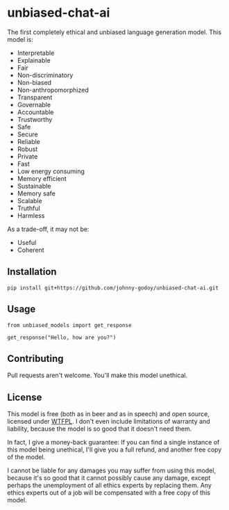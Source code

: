 # unbiased-chat-ai
The first completely ethical and unbiased language generation model. This model is:

- Interpretable
- Explainable
- Fair
- Non-discriminatory
- Non-biased
- Non-anthropomorphized
- Transparent
- Governable
- Accountable
- Trustworthy
- Safe
- Secure
- Reliable
- Robust
- Private
- Fast
- Low energy consuming
- Memory efficient
- Sustainable
- Memory safe
- Scalable
- Truthful
- Harmless

As a trade-off, it may not be:

- Useful
- Coherent

## Installation
```
pip install git+https://github.com/johnny-godoy/unbiased-chat-ai.git
```

## Usage
```
from unbiased_models import get_response

get_response("Hello, how are you?")
```

## Contributing
Pull requests aren't welcome. You'll make this model unethical.

## License
This model is free (both as in beer and as in speech) and open source,
licensed under [WTFPL](http://www.wtfpl.net/).
I don't even include limitations of warranty and liability,
because the model is so good that it doesn't need them.

In fact, I give a money-back guarantee: If you can find a single instance of this
model being unethical, I'll give you a full refund, and another free copy of the model.

I cannot be liable for any damages you may suffer from using this model, because
it's so good that it cannot possibly cause any damage, except perhaps the unemployment
of all ethics experts by replacing them. Any ethics experts out of a job will be compensated
with a free copy of this model.
